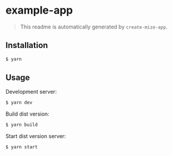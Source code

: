 # example-app

> This readme is automatically generated by `create-mize-app`.

## Installation

```sh
$ yarn
```

## Usage

Development server:

```sh
$ yarn dev
```

Build dist version:

```sh
$ yarn build
```

Start dist version server:

```sh
$ yarn start
```
